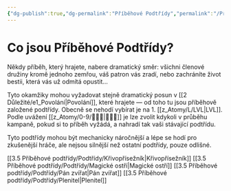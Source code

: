 ```yaml
---
{"dg-publish":true,"dg-permalink":"Příběhové Podtřídy","permalink":"/Příběhové Podtřídy/"}
---
```


# Co jsou Příběhové Podtřídy?
Někdy příběh, který hrajete, nabere dramatický směr: všichni členové družiny kromě jednoho zemřou, váš patron vás zradí, nebo zachráníte život bestii, která vás už odmítá opustit...  

Tyto okamžiky mohou vyžadovat stejně dramatický posun v [[2 Důležité/e1_Povolání\|Povolání]], které hrajete — od toho tu jsou příběhově založené podtřídy. Obecně se nehodí vybírat je na 1. [[z_Atomy/L/LVL\|LVL]]. Podle uvážení [[z_Atomy/0-9/🧙🏼‍♂️\|🧙🏼‍♂️]] je lze zvolit kdykoli v průběhu kampaně, pokud si to příběh vyžádá, a nahradí tak vaši stávající podtřídu.

Tyto podtřídy mohou být mechanicky náročnější a lépe se hodí pro zkušenější hráče, ale nejsou silnější než ostatní podtřídy, pouze odlišné.

[[3.5 Příběhové podtřídy/Podtřídy/Křivopřísežník\|Křivopřísežník]]
[[3.5 Příběhové podtřídy/Podtřídy/Magické ostří\|Magické ostří]]
[[3.5 Příběhové podtřídy/Podtřídy/Pán zvířat\|Pán zvířat]]
[[3.5 Příběhové podtřídy/Podtřídy/Plenitel\|Plenitel]]